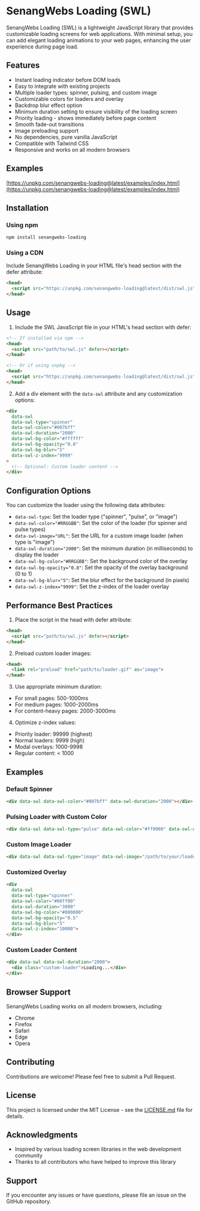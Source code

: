 # SenangWebs Loading (SWL)

SenangWebs Loading (SWL) is a lightweight JavaScript library that provides customizable loading screens for web applications. With minimal setup, you can add elegant loading animations to your web pages, enhancing the user experience during page load.

## Features

- Instant loading indicator before DOM loads
- Easy to integrate with existing projects
- Multiple loader types: spinner, pulsing, and custom image
- Customizable colors for loaders and overlay
- Backdrop blur effect option
- Minimum duration setting to ensure visibility of the loading screen
- Priority loading - shows immediately before page content
- Smooth fade-out transitions
- Image preloading support
- No dependencies, pure vanilla JavaScript
- Compatible with Tailwind CSS
- Responsive and works on all modern browsers

## Examples
[https://unpkg.com/senangwebs-loading@latest/examples/index.html](https://unpkg.com/senangwebs-loading@latest/examples/index.html)

## Installation

### Using npm

```bash
npm install senangwebs-loading
```

### Using a CDN

Include SenangWebs Loading in your HTML file's head section with the defer attribute:

```html
<head>
  <script src="https://unpkg.com/senangwebs-loading@latest/dist/swl.js" defer></script>
</head>
```

## Usage

1. Include the SWL JavaScript file in your HTML's head section with defer:

```html
<!-- If installed via npm -->
<head>
  <script src="path/to/swl.js" defer></script>
</head>

<!-- Or if using unpkg -->
<head>
  <script src="https://unpkg.com/senangwebs-loading@latest/dist/swl.js" defer></script>
</head>
```

2. Add a div element with the `data-swl` attribute and any customization options:

```html
<div 
  data-swl 
  data-swl-type="spinner" 
  data-swl-color="#007bff" 
  data-swl-duration="2000"
  data-swl-bg-color="#ffffff"
  data-swl-bg-opacity="0.8"
  data-swl-bg-blur="5"
  data-swl-z-index="9999"
>
  <!-- Optional: Custom loader content -->
</div>
```

## Configuration Options

You can customize the loader using the following data attributes:

- `data-swl-type`: Set the loader type ("spinner", "pulse", or "image")
- `data-swl-color="#RRGGBB"`: Set the color of the loader (for spinner and pulse types)
- `data-swl-image="URL"`: Set the URL for a custom image loader (when type is "image")
- `data-swl-duration="2000"`: Set the minimum duration (in milliseconds) to display the loader
- `data-swl-bg-color="#RRGGBB"`: Set the background color of the overlay
- `data-swl-bg-opacity="0.8"`: Set the opacity of the overlay background (0 to 1)
- `data-swl-bg-blur="5"`: Set the blur effect for the background (in pixels)
- `data-swl-z-index="9999"`: Set the z-index of the loader overlay

## Performance Best Practices

1. Place the script in the head with defer attribute:
```html
<head>
  <script src="path/to/swl.js" defer></script>
</head>
```

2. Preload custom loader images:
```html
<head>
  <link rel="preload" href="path/to/loader.gif" as="image">
</head>
```

3. Use appropriate minimum duration:
- For small pages: 500-1000ms
- For medium pages: 1000-2000ms
- For content-heavy pages: 2000-3000ms

4. Optimize z-index values:
- Priority loader: 99999 (highest)
- Normal loaders: 9999 (high)
- Modal overlays: 1000-9998
- Regular content: < 1000

## Examples

### Default Spinner

```html
<div data-swl data-swl-color="#007bff" data-swl-duration="2000"></div>
```

### Pulsing Loader with Custom Color

```html
<div data-swl data-swl-type="pulse" data-swl-color="#ff0000" data-swl-duration="3000"></div>
```

### Custom Image Loader

```html
<div data-swl data-swl-type="image" data-swl-image="/path/to/your/loader.gif" data-swl-duration="2500"></div>
```

### Customized Overlay

```html
<div 
  data-swl
  data-swl-type="spinner"
  data-swl-color="#00ff00" 
  data-swl-duration="3000" 
  data-swl-bg-color="#000000"
  data-swl-bg-opacity="0.5"
  data-swl-bg-blur="5"
  data-swl-z-index="10000">
</div>
```

### Custom Loader Content

```html
<div data-swl data-swl-duration="2000">
  <div class="custom-loader">Loading...</div>
</div>
```

## Browser Support

SenangWebs Loading works on all modern browsers, including:

- Chrome
- Firefox
- Safari
- Edge
- Opera

## Contributing

Contributions are welcome! Please feel free to submit a Pull Request.

## License

This project is licensed under the MIT License - see the [LICENSE.md](LICENSE.md) file for details.

## Acknowledgments

- Inspired by various loading screen libraries in the web development community
- Thanks to all contributors who have helped to improve this library

## Support

If you encounter any issues or have questions, please file an issue on the GitHub repository.
